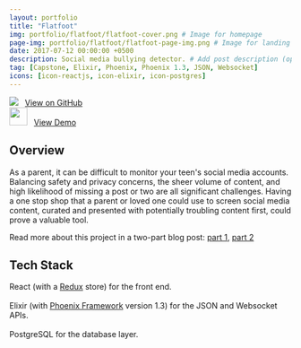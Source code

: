 ```yaml
---
layout: portfolio
title: "Flatfoot"
img: portfolio/flatfoot/flatfoot-cover.png # Image for homepage
page-img: portfolio/flatfoot/flatfoot-page-img.png # Image for landing page
date: 2017-07-12 00:00:00 +0500
description: Social media bullying detector. # Add post description (optional)
tag: [Capstone, Elixir, Phoenix, Phoenix 1.3, JSON, Websocket]
icons: [icon-reactjs, icon-elixir, icon-postgres]
---
```


![](https://github.com/favicon.ico) &nbsp;&nbsp;<a href="https://github.com/davelively14/flatfoot" target="\_blank">View on GitHub</a>
<br>
<img src="https://image.flaticon.com/icons/png/128/12/12195.png" width="32"> &nbsp;&nbsp;<a href="https://obscure-reef-78695.herokuapp.com/" target="\_blank">View Demo</a>

## Overview

As a parent, it can be difficult to monitor your teen's social media accounts. Balancing safety and privacy concerns, the sheer volume of content, and high likelihood of missing a post or two are all significant challenges. Having a one stop shop that a parent or loved one could use to screen social media content, curated and presented with potentially troubling content first, could prove a valuable tool.

Read more about this project in a two-part blog post: [part 1]({{site.baseurl}}/flatfoot-pt-1), [part 2]({{site.baseurl}}/flatfoot-pt-2)

## Tech Stack

<a href="https://developer.mozilla.org/en-US/docs/Web/JavaScript" target="\_blank"><i class="icon-reactjs" style="font-size:4em;"></i></a> React (with a [Redux](http://redux.js.org/) store) for the front end.
<br>
<br>
<a href="https://elixir-lang.org/" target="\_blank"><i class="icon-elixir" style="font-size:4em;"></i></a> Elixir (with [Phoenix Framework](http://phoenixframework.org/) version 1.3) for the JSON and Websocket APIs.
<br>
<br>
<a href="https://www.postgresql.org/" target="\_blank"><i class="icon-postgres" style="font-size:4em;"></i></a> PostgreSQL for the database layer.
